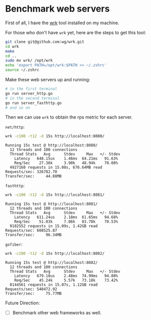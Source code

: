 # Benchmark web servers

First of all, I have the [wrk](https://github.com/wg/wrk) tool installed on my machine.

For those who don't have `wrk` yet, here are the steps to get this tool:

```bash
git clone git@github.com:wg/wrk.git
cd wrk
make
cd ..
sudo mv wrk/ /opt/wrk
echo 'export PATH=/opt/wrk:$PATH >> ~/.zshrc'
source ~/.zshrc
```

Make these web servers up and running:

```bash
# in the first terminal
go run server_http.go
# in the second terminal
go run server_fasthttp.go
# and so on
```

Then we can use `wrk` to obtain the rps metric for each server.

`net/http`:

```bash
wrk -c100 -t12 -d 15s http://localhost:8080/
```

```
Running 15s test @ http://localhost:8080/
  12 threads and 100 connections
  Thread Stats   Avg      Stdev     Max   +/- Stdev
    Latency   648.15us    1.46ms  64.21ms   91.63%
    Req/Sec    27.36k     3.90k   48.94k    70.08%
  4927160 requests in 15.08s, 676.64MB read
Requests/sec: 326782.70
Transfer/sec:     44.88MB
```

`fasthttp`:

```bash
wrk -c100 -t12 -d 15s http://localhost:8081/
```

```
Running 15s test @ http://localhost:8081/
  12 threads and 100 connections
  Thread Stats   Avg      Stdev     Max   +/- Stdev
    Latency   611.24us    2.18ms  61.65ms   94.68%
    Req/Sec    51.03k     7.86k   83.78k    70.53%
  9182552 requests in 15.09s, 1.42GB read
Requests/sec: 608525.87
Transfer/sec:     96.34MB
```

`gofiber`:

```bash
wrk -c100 -t12 -d 15s http://localhost:8082/
```

```
Running 15s test @ http://localhost:8082/
  12 threads and 100 connections
  Thread Stats   Avg      Stdev     Max   +/- Stdev
    Latency   679.18us    2.48ms  74.99ms   94.80%
    Req/Sec    45.24k     5.57k   73.18k    73.42%
  8144561 requests in 15.07s, 1.12GB read
Requests/sec: 540472.92
Transfer/sec:     75.77MB
```

Future Direction:
- [ ] Benchmark other web frameworks as well.
